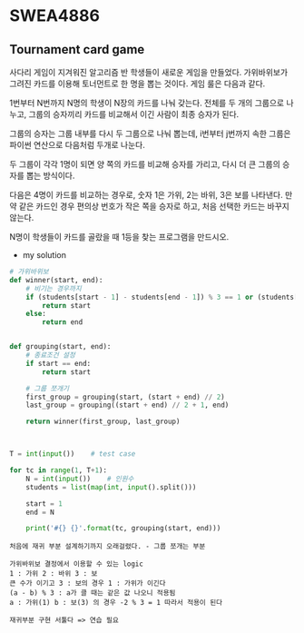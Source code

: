 # SWEA4886

## Tournament card game

사다리 게임이 지겨워진 알고리즘 반 학생들이 새로운 게임을 만들었다. 가위바위보가 그려진 카드를 이용해 토너먼트로 한 명을 뽑는 것이다. 게임 룰은 다음과 같다.
 

1번부터 N번까지 N명의 학생이 N장의 카드를 나눠 갖는다. 전체를 두 개의 그룹으로 나누고, 그룹의 승자끼리 카드를 비교해서 이긴 사람이 최종 승자가 된다.

그룹의 승자는 그룹 내부를 다시 두 그룹으로 나눠 뽑는데, i번부터 j번까지 속한 그룹은 파이썬 연산으로 다음처럼 두개로 나눈다.



 두 그룹이 각각 1명이 되면 양 쪽의 카드를 비교해 승자를 가리고, 다시 더 큰 그룹의 승자를 뽑는 방식이다.

다음은 4명이 카드를 비교하는 경우로, 숫자 1은 가위, 2는 바위, 3은 보를 나타낸다. 만약 같은 카드인 경우 편의상 번호가 작은 쪽을 승자로 하고, 처음 선택한 카드는 바꾸지 않는다.




N명이 학생들이 카드를 골랐을 때 1등을 찾는 프로그램을 만드시오.



- my solution

```python
# 가위바위보
def winner(start, end):
    # 비기는 경우까지
    if (students[start - 1] - students[end - 1]) % 3 == 1 or (students[start - 1] - students[end - 1]) % 3 == 0:
        return start
    else:
        return end


def grouping(start, end):
    # 종료조건 설정
    if start == end:
        return start

    # 그룹 쪼개기
    first_group = grouping(start, (start + end) // 2)
    last_group = grouping((start + end) // 2 + 1, end)

    return winner(first_group, last_group)



T = int(input())    # test case

for tc in range(1, T+1):
    N = int(input())    # 인원수
    students = list(map(int, input().split()))

    start = 1
    end = N

    print('#{} {}'.format(tc, grouping(start, end)))
```

```
처음에 재귀 부분 설계하기까지 오래걸렸다. - 그룹 쪼개는 부분

가위바위보 결정에서 이용할 수 있는 logic
1 : 가위 2 : 바위 3 : 보 
큰 수가 이기고 3 : 보의 경우 1 : 가위가 이긴다
(a - b) % 3 : a가 클 때는 같은 값 나오니 적용됨
a : 가위(1) b : 보(3) 의 경우 -2 % 3 = 1 따라서 적용이 된다

재귀부분 구현 서툴다 => 연습 필요
```

